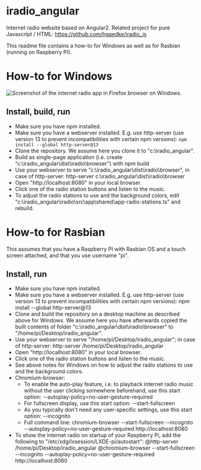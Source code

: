 # iradio_angular
Internet radio website based on Angular2.
Related project for pure Javascript / HTML: https://github.com/hgaedke/iradio_js

This readme file contains a how-to for Windows as well as for Rasbian (running on Raspberry PI).

# How-to for Windows
![Screenshot of the internet radio app in Firefox browser on Windows.](/../main/docs/iradio_home_windows.png)

## Install, build, run
* Make sure you have npm installed.
* Make sure you have a webserver installed. E.g. use http-server (use version 13 to prevent incompatibilities with certain npm versions):
        ```
        npm install --global http-server@13
        ```
* Clone the repository. We assume here you clone it to "c:\iradio_angular".
* Build as single-page application (i.e. create "c:\iradio_angular\dist\iradio\browser") with
        npm build
* Use your webserver to serve "c:\iradio_angular\dist\iradio\browser", in case of http-server:
        http-server c:\iradio_angular\dist\iradio\browser
* Open "http://localhost:8080" in your local browser.
* Click one of the radio station buttons and listen to the music.
* To adjust the radio stations to use and the background colors, edit "c:\iradio_angular\iradio\src\app\shared\app-radio-stations.ts" and rebuild.


# How-to for Rasbian
This assumes that you have a Raspberry PI with Rasbian OS and a touch screen attached, and that you use username "pi".

## Install, run
* Make sure you have npm installed.
* Make sure you have a webserver installed. E.g. use http-server (use version 13 to prevent incompatibilities with certain npm versions):
        npm install --global http-server@13
* Clone and build the repository on a desktop machine as described above for Windows. We assume here you have afterwards copied the built contents of folder "c:\iradio_angular\dist\iradio\browser" to "/home/pi/Desktop/iradio_angular".
* Use your webserver to serve "/home/pi/Desktop/iradio_angular"; in case of http-server:
        http-server /home/pi/Desktop/iradio_angular
* Open "http://localhost:8080" in your local browser.
* Click one of the radio station buttons and listen to the music.
* See above notes for Windows on how to adjust the radio stations to use and the background colors.
* Chromium-browser:
    * To enable the auto-play feature, i.e. to playback internet radio music without the user clicking somewhere beforehand, use this start option:
        --autoplay-policy=no-user-gesture-required
    * For fullscreen display, use this start option:
        --start-fullscreen
    * As you typically don't need any user-specific settings, use this start option:
        --incognito
    * Full command line:
        chromium-browser --start-fullscreen --incognito --autoplay-policy=no-user-gesture-required http://localhost:8080
* To show the internet radio on startup of your Raspberry Pi, add the following to "/etc/xdg/lxsession/LXDE-pi/autostart":
        @http-server /home/pi/Desktop/iradio_angular
        @chromium-browser --start-fullscreen --incognito --autoplay-policy=no-user-gesture-required http://localhost:8080
